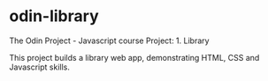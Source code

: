 # odin-library

The Odin Project - Javascript course Project: 1. Library

This project builds a library web app, demonstrating HTML, CSS and Javascript skills.